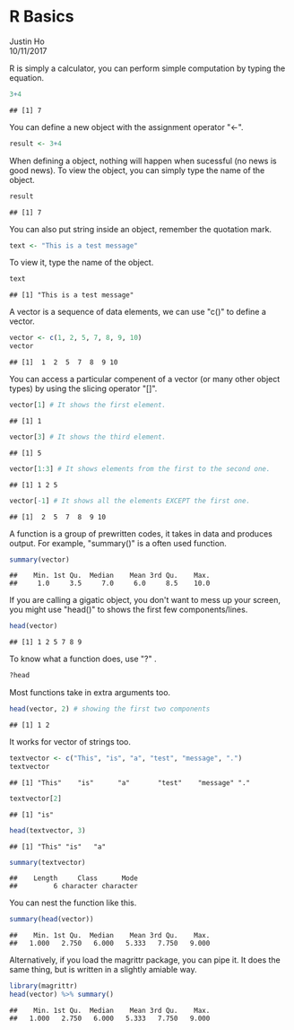 # R Basics
Justin Ho  
10/11/2017  



R is simply a calculator, you can perform simple computation by typing the equation.

```r
3+4
```

```
## [1] 7
```

You can define a new object with the assignment operator "<-".

```r
result <- 3+4
```

When defining a object, nothing will happen when sucessful (no news is good news). To view the object, you can simply type the name of the object.

```r
result
```

```
## [1] 7
```

You can also put string inside an object, remember the quotation mark.

```r
text <- "This is a test message"
```

To view it, type the name of the object.

```r
text
```

```
## [1] "This is a test message"
```

A vector is a sequence of data elements, we can use "c()" to define a vector.

```r
vector <- c(1, 2, 5, 7, 8, 9, 10)
vector
```

```
## [1]  1  2  5  7  8  9 10
```

You can access a particular compenent of a vector (or many other object types) by using the slicing operator "[]".

```r
vector[1] # It shows the first element.
```

```
## [1] 1
```

```r
vector[3] # It shows the third element.
```

```
## [1] 5
```

```r
vector[1:3] # It shows elements from the first to the second one.
```

```
## [1] 1 2 5
```

```r
vector[-1] # It shows all the elements EXCEPT the first one.
```

```
## [1]  2  5  7  8  9 10
```

A function is a group of prewritten codes, it takes in data and produces output. For example, "summary()" is a often used function.

```r
summary(vector)
```

```
##    Min. 1st Qu.  Median    Mean 3rd Qu.    Max. 
##     1.0     3.5     7.0     6.0     8.5    10.0
```

If you are calling a gigatic object, you don't want to mess up your screen, you might use "head()" to shows the first few components/lines.

```r
head(vector)
```

```
## [1] 1 2 5 7 8 9
```

To know what a function does, use "?" .

```r
?head
```

Most functions take in extra arguments too.

```r
head(vector, 2) # showing the first two components
```

```
## [1] 1 2
```

It works for vector of strings too.

```r
textvector <- c("This", "is", "a", "test", "message", ".")
textvector
```

```
## [1] "This"    "is"      "a"       "test"    "message" "."
```

```r
textvector[2]
```

```
## [1] "is"
```

```r
head(textvector, 3)
```

```
## [1] "This" "is"   "a"
```

```r
summary(textvector)
```

```
##    Length     Class      Mode 
##         6 character character
```

You can nest the function like this.

```r
summary(head(vector))
```

```
##    Min. 1st Qu.  Median    Mean 3rd Qu.    Max. 
##   1.000   2.750   6.000   5.333   7.750   9.000
```

Alternatively, if you load the magrittr package, you can pipe it. It does the same thing, but is written in a slightly amiable way.

```r
library(magrittr)
head(vector) %>% summary()
```

```
##    Min. 1st Qu.  Median    Mean 3rd Qu.    Max. 
##   1.000   2.750   6.000   5.333   7.750   9.000
```

